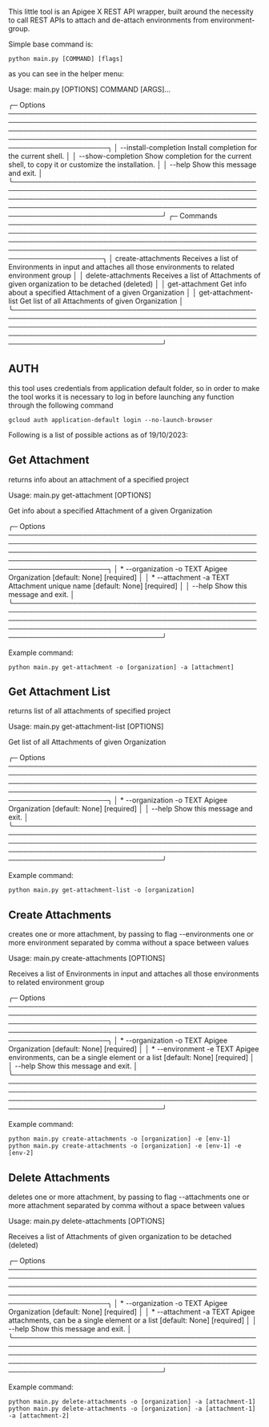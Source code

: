 This little tool is an Apigee X REST API wrapper, built around the necessity to call REST APIs to attach and de-attach environments from environment-group.

Simple base command is:
```shell
python main.py [COMMAND] [flags]
```

as you can see in the helper menu: 

 Usage: main.py [OPTIONS] COMMAND [ARGS]...                                                                                                                                                                                             
                                                                                                                                                                                                                                        
╭─ Options ────────────────────────────────────────────────────────────────────────────────────────────────────────────────────────────────────────────────────────────────────────────────────────────────────────────────────────────╮
│ --install-completion          Install completion for the current shell.                                                                                                                                                              │
│ --show-completion             Show completion for the current shell, to copy it or customize the installation.                                                                                                                       │
│ --help                        Show this message and exit.                                                                                                                                                                            │
╰──────────────────────────────────────────────────────────────────────────────────────────────────────────────────────────────────────────────────────────────────────────────────────────────────────────────────────────────────────╯
╭─ Commands ───────────────────────────────────────────────────────────────────────────────────────────────────────────────────────────────────────────────────────────────────────────────────────────────────────────────────────────╮
│ create-attachments                    Receives a list of Environments in input and attaches all those environments to related environment group                                                                                      │
│ delete-attachments                    Receives a list of Attachments of given organization to be detached (deleted)                                                                                                                  │
│ get-attachment                        Get info about a specified Attachment of a given Organization                                                                                                                                  │
│ get-attachment-list                   Get list of all Attachments of given Organization                                                                                                                                              │
╰──────────────────────────────────────────────────────────────────────────────────────────────────────────────────────────────────────────────────────────────────────────────────────────────────────────────────────────────────────╯

## AUTH

this tool uses credentials from application default folder, so in order to make the tool works it is necessary to log in before launching any function through the following command
```shell
gcloud auth application-default login --no-launch-browser
```


Following is a list of possible actions as of 19/10/2023:

## Get Attachment

returns info about an attachment of a specified project
                                                                                                                                                                                                                                        
 Usage: main.py get-attachment [OPTIONS]                                                                                                                                                                                                
                                                                                                                                                                                                                                        
 Get info about a specified Attachment of a given Organization                                                                                                                                                                          
                                                                                                                                                                                                                                        
╭─ Options ────────────────────────────────────────────────────────────────────────────────────────────────────────────────────────────────────────────────────────────────────────────────────────────────────────────────────────────╮
│ *  --organization  -o      TEXT  Apigee Organization [default: None] [required]                                                                                                                                                      │
│ *  --attachment    -a      TEXT  Attachment unique name [default: None] [required]                                                                                                                                                   │
│    --help                        Show this message and exit.                                                                                                                                                                         │
╰──────────────────────────────────────────────────────────────────────────────────────────────────────────────────────────────────────────────────────────────────────────────────────────────────────────────────────────────────────╯

Example command:
```shell
python main.py get-attachment -o [organization] -a [attachment]
```


## Get Attachment List

returns list of all attachments of specified project
                                                                                                                                                                                                                                        
 Usage: main.py get-attachment-list [OPTIONS]                                                                                                                                                                                           
                                                                                                                                                                                                                                        
 Get list of all Attachments of given Organization                                                                                                                                                                                      
                                                                                                                                                                                                                                        
╭─ Options ────────────────────────────────────────────────────────────────────────────────────────────────────────────────────────────────────────────────────────────────────────────────────────────────────────────────────────────╮
│ *  --organization  -o      TEXT  Apigee Organization [default: None] [required]                                                                                                                                                      │
│    --help                        Show this message and exit.                                                                                                                                                                         │
╰──────────────────────────────────────────────────────────────────────────────────────────────────────────────────────────────────────────────────────────────────────────────────────────────────────────────────────────────────────╯

Example command:
```shell
python main.py get-attachment-list -o [organization]
```

## Create Attachments

creates one or more attachment, by passing to flag --environments one or more environment separated by comma without a space between values
                                                                                                                                                                                                                                        
 Usage: main.py create-attachments [OPTIONS]                                                                                                                                                                                            
                                                                                                                                                                                                                                        
 Receives a list of Environments in input and attaches all those environments to related environment group                                                                                                                              
                                                                                                                                                                                                                                        
╭─ Options ────────────────────────────────────────────────────────────────────────────────────────────────────────────────────────────────────────────────────────────────────────────────────────────────────────────────────────────╮
│ *  --organization  -o      TEXT  Apigee Organization [default: None] [required]                                                                                                                                                      │
│ *  --environment   -e      TEXT  Apigee environments, can be a single element or a list [default: None] [required]                                                                                                                   │
│    --help                        Show this message and exit.                                                                                                                                                                         │
╰──────────────────────────────────────────────────────────────────────────────────────────────────────────────────────────────────────────────────────────────────────────────────────────────────────────────────────────────────────╯

Example command:
```shell
python main.py create-attachments -o [organization] -e [env-1]
python main.py create-attachments -o [organization] -e [env-1] -e [env-2]
```

## Delete Attachments

deletes one or more attachment, by passing to flag --attachments one or more attachment separated by comma without a space between values
                                                                                                                                                                                                                                        
 Usage: main.py delete-attachments [OPTIONS]                                                                                                                                                                                            
                                                                                                                                                                                                                                        
 Receives a list of Attachments of given organization to be detached (deleted)                                                                                                                                                          
                                                                                                                                                                                                                                        
╭─ Options ────────────────────────────────────────────────────────────────────────────────────────────────────────────────────────────────────────────────────────────────────────────────────────────────────────────────────────────╮
│ *  --organization  -o      TEXT  Apigee Organization [default: None] [required]                                                                                                                                                      │
│ *  --attachment    -a      TEXT  Apigee attachments, can be a single element or a list [default: None] [required]                                                                                                                    │
│    --help                        Show this message and exit.                                                                                                                                                                         │
╰──────────────────────────────────────────────────────────────────────────────────────────────────────────────────────────────────────────────────────────────────────────────────────────────────────────────────────────────────────╯

Example command:
```shell
python main.py delete-attachments -o [organization] -a [attachment-1]
python main.py delete-attachments -o [organization] -a [attachment-1] -a [attachment-2]
```

